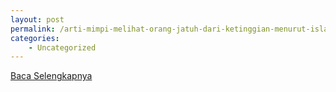 ```yaml
---
layout: post
permalink: /arti-mimpi-melihat-orang-jatuh-dari-ketinggian-menurut-islam/
categories:
    - Uncategorized
---
```


[Baca Selengkapnya](/06)